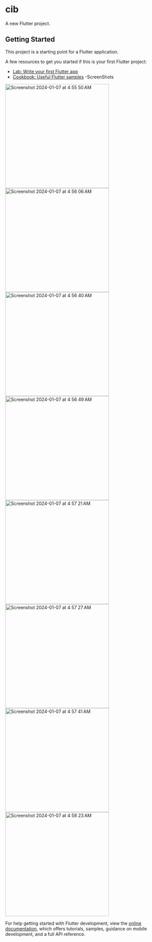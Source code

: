 # cib

A new Flutter project.

## Getting Started

This project is a starting point for a Flutter application.

A few resources to get you started if this is your first Flutter project:

- [Lab: Write your first Flutter app](https://docs.flutter.dev/get-started/codelab)
- [Cookbook: Useful Flutter samples](https://docs.flutter.dev/cookbook)
-ScreenShots
<img width="327" alt="Screenshot 2024-01-07 at 4 55 50 AM" src="https://github.com/ahmedalam782/CibApp/assets/63088248/92395714-517d-4839-8852-8ee0c660ca9b">
<img width="327" alt="Screenshot 2024-01-07 at 4 56 06 AM" src="https://github.com/ahmedalam782/CibApp/assets/63088248/48354374-0e04-4410-8f3e-38b124be1e1c">
<img width="327" alt="Screenshot 2024-01-07 at 4 56 40 AM" src="https://github.com/ahmedalam782/CibApp/assets/63088248/6628f165-2d39-4aca-a2b2-e768a94e4efb">
<img width="327" alt="Screenshot 2024-01-07 at 4 56 49 AM" src="https://github.com/ahmedalam782/CibApp/assets/63088248/9d602a20-8f92-4420-8195-70af8f01fa1c">
<img width="327" alt="Screenshot 2024-01-07 at 4 57 21 AM" src="https://github.com/ahmedalam782/CibApp/assets/63088248/e140f5e8-164d-4678-8c33-bcad14f618e3">
<img width="327" alt="Screenshot 2024-01-07 at 4 57 27 AM" src="https://github.com/ahmedalam782/CibApp/assets/63088248/6846def3-11e1-4c66-b30b-f46bda4b7a1b">
<img width="327" alt="Screenshot 2024-01-07 at 4 57 41 AM" src="https://github.com/ahmedalam782/CibApp/assets/63088248/8122d4f6-71a6-421b-8c2f-0a9d54d8491f">
<img width="327" alt="Screenshot 2024-01-07 at 4 58 23 AM" src="https://github.com/ahmedalam782/CibApp/assets/63088248/b3182fef-427e-4665-bc94-e4fd23840b65">

For help getting started with Flutter development, view the
[online documentation](https://docs.flutter.dev/), which offers tutorials,
samples, guidance on mobile development, and a full API reference.
